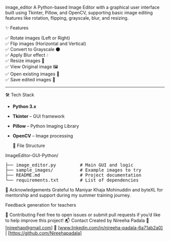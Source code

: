  image_editor
A Python-based Image Editor with a graphical user interface built using Tkinter, Pillow, and OpenCV, supporting basic image editing features like rotation, flipping, grayscale, blur, and resizing.

✨ Features

✅ Rotate images (Left or Right)  
✅ Flip images (Horizontal and Vertical)  
✅ Convert to Grayscale 🌑  
✅ Apply Blur effect 💧  
✅ Resize images 📐  
✅ View Original image 🖼️  
✅ Open existing images 📂  
✅ Save edited images 💾  

---

🛠️ Tech Stack

- **Python 3.x**
- **Tkinter** – GUI framework
- **Pillow** – Python Imaging Library
- **OpenCV** – Image processing

  📂 File Structure
  
ImageEditor-GUI-Python/
<pre>
├── image_editor.py         # Main GUI and logic
├── sample_images/          # Example images to try
├── README.md               # Project documentation
└── requirements.txt        # List of dependencies
</pre>

🙌 Acknowledgements
Grateful to Maniyar Khaja Mohinuddin and byteXL for mentorship and support during my summer training journey.

Feedback generation for teachers

🤝 Contributing Feel free to open issues or submit pull requests if you’d like to help improve this project! 📬 Contact Created by Nireeha Padala 📧 [nireehap@gmail.com] 🔗 [www.linkedin.com/in/nireeha-padala-6a71ab2a0] | [https://github.com/Nireehapadala]
